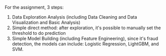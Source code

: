 For the assignment, 3 steps:

1. Data Exploration Analysis (including Data Cleaning and Data Visualization and Basic Analysis)
2. Simple direct method: after exploration, it's possible to manually set the threshold to do prediction
3. Simple Model Building (including Feature Engineering), since it's fraud detection, the models can include:
   Logistic Regression, LightGBM, and SVM.
